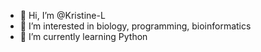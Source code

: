 - 👋 Hi, I’m @Kristine-L
- 👀 I’m interested in biology, programming, bioinformatics
- 🌱 I’m currently learning Python


<!---
Kristine-L/Kristine-L is a ✨ special ✨ repository because its `README.md` (this file) appears on your GitHub profile.
You can click the Preview link to take a look at your changes.
--->

